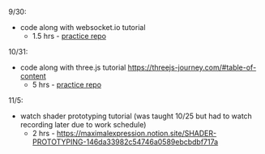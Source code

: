 
9/30:
- code along with websocket.io tutorial 
  - 1.5 hrs - [practice repo](https://github.com/meganmckissack/web-socket-learning)

10/31:
- code along with three.js tutorial https://threejs-journey.com/#table-of-content
  - 5 hrs - [practice repo](https://github.com/meganmckissack/threejs-webgl-practice/tree/1fb20f26c810e0668877a51c81b7ad69b6c7d8e5)


11/5:
- watch shader prototyping tutorial (was taught 10/25 but had to watch recording later due to work schedule)
  - 2 hrs - https://maximalexpression.notion.site/SHADER-PROTOTYPING-146da33982c54746a0589ebcbdbf717a
